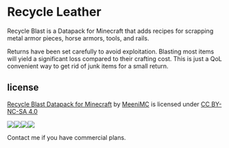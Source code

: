 Recycle Leather
===============

Recycle Blast is a Datapack for Minecraft that adds recipes for scrapping metal armor pieces, horse armors, tools, and rails.

Returns have been set carefully to avoid exploitation. Blasting most items will yield a significant loss compared to their crafting cost. This is just a QoL convenient way to get rid of junk items for a small return.

license
-------

[Recycle Blast Datapack for Minecraft][] by [MeeniMC][] is licensed under [CC BY-NC-SA 4.0][5]

![][1]![][2]![][3]![][4]

Contact me if you have commercial plans.

  [Recycle Blast Datapack for Minecraft]: https://modrinth.com/datapack/recycle-blast
  [MeeniMC]: https://github.com/MeeniMc
  [1]: https://mirrors.creativecommons.org/presskit/icons/cc.svg?ref=chooser-v1
  [2]: https://mirrors.creativecommons.org/presskit/icons/by.svg?ref=chooser-v1
  [3]: https://mirrors.creativecommons.org/presskit/icons/nc.svg?ref=chooser-v1
  [4]: https://mirrors.creativecommons.org/presskit/icons/sa.svg?ref=chooser-v1
  [5]: https://creativecommons.org/licenses/by-nc-sa/4.0
